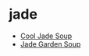 # jade

 * [Cool Jade Soup](index/c/cool-jade-soup-354519.json)
 * [Jade Garden Soup](index/j/jade-garden-soup.json)

